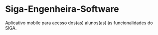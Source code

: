# Siga-Engenheira-Software
Aplicativo mobile para acesso dos(as) alunos(as) às funcionalidades do SIGA. 
